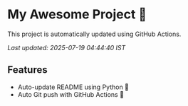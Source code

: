 # My Awesome Project 🚀

This project is automatically updated using GitHub Actions.

_Last updated: 2025-07-19 04:44:40 IST_

## Features
- Auto-update README using Python 🐍
- Auto Git push with GitHub Actions 🤖
